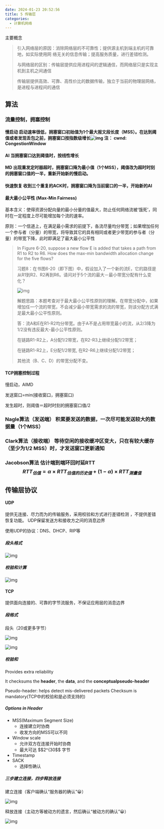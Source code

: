 ```yaml
---
date: 2024-01-23 20:52:56
title: 5 传输层
categories:
  - 计算机网络
---
```


 主要概念

> 引入网络层的原因：消除网络层的不可靠性；提供源主机到端主机的可靠地，如实际使用网 络无关的信息传输；提高服务质量，进行差错检测。
>
> 与网络层的区别：传输层提供应用进程间的逻辑通信，而网络层只是实现主机到主机之间通信 
>
> 传输层提供高效、可靠、高性价比的数据传输，独立于当前的物理层网络，是进程与进程间的通信

## 算法

###  流量控制，拥塞控制

####   慢启动   启动速率很低，拥塞窗口初始值为1个最大报文段长度（MSS）。在达到阈 值或者发现丢包之前，拥塞窗口按指数级增长![img](https://picture2023-1309715649.cos.ap-beijing.myqcloud.com/img/(null)-20240123210154605.(null))   注：   cwnd: CongestionWindow

####   AI   当拥塞窗口达到阈值时，按线性增长 

####   MD   出现重发定时器超时，拥塞窗口降为最小值（1个MSS），阈值改为超时时刻的拥塞窗口值的一半，重新开始新的慢启动。

####   快速恢复   收到三个重复的ACK时，拥塞窗口降为当前窗口的一半，开始新的AI

####   最大最小公平性 (Max-Min Fairness)

  基本含义：使得资源分配向量的最小分量的值最大，防止任何网络流被‘饿死’，同时在一定程度上尽可能增加每个流的速率。

  原则：一个信道上，在满足最小需求的前提下，各流尽量均分带宽；如果增加任何一个参与者（分量）的带宽，将导致其它的具有相同或者更少带宽的参与者（分量）的带宽下降，此时即满足了最大最小公平性

> In Figure 6-20, suppose a new flow E is added that takes a path from R1 to R2 to R6. How does the max-min bandwidth allocation change for the five flows?
>
> 习题8：在书图6-20（即下图）中，假设加入了一个新的流E，它的路径是从R1到R2、R2再到R6。请问对于5个流的最大－最小带宽分配有什么变化？
>
> ![img](https://picture2023-1309715649.cos.ap-beijing.myqcloud.com/img/(null)-20240123210154980.(null))
>
> 解题思路：本题考查对于最大最小公平性原则的理解。在带宽分配中，如果增加任一个流的带宽，不会减少最小带宽需求的流的带宽，则该分配方式满足最大最小公平性原则。
>
> 答：流A和E在R1-R2均分带宽。由于A不是占用带宽最小的流，从2/3降为1/2没有违反最大-最小公平性原则。
>
> 在链路R1-R2上，A分配1/2带宽，在R2-R3上继续分配1/2带宽；
>
> 在链路R1-R2上，E分配1/2带宽, 在R2-R6上继续分配1/2带宽；
>
> 其他流（B、C、D）的带宽分配不变。

####   TCP拥塞控制过程

  慢启动，AIMD

  发送窗口=min(接收窗口，拥塞窗口)

  发生超时，则阈值＝超时时刻的拥塞窗口值/2

###  Nagle算法（发送端）  积累要发送的数据，一次尽可能发送较大的数据量（1个MSS）

###  Clark算法（接收端）  等待空闲的接收缓冲区变大，只在有较大缓存（至少为1/2 MSS）时，才发送窗口更新通知

###  Jacobson算法  估计端到端环回时延RTT  $$RTT_{估值}=\alpha \times RTT_{估值的历史值} + (1 - \alpha) \times RTT_{测量值}$$

## 传输层协议

####  UDP

 提供无连接、尽力而为的传输服务，采用校验和方式进行差错检测 ，不提供差错恢复功能。 UDP保留发送方和接收方之间的消息边界

 使用UDP的协议：DNS、DHCP、RIP等

#####   段头格式

![img](https://picture2023-1309715649.cos.ap-beijing.myqcloud.com/img/(null)-20240123210155297.(null))

#####  校验和计算

![img](https://picture2023-1309715649.cos.ap-beijing.myqcloud.com/img/(null)-20240123210155575.(null))

#### TCP

提供面向连接的、可靠的字节流服务，不保证应用层的消息边界

#####  段格式

 段头（20或更多字节）

![img](https://picture2023-1309715649.cos.ap-beijing.myqcloud.com/img/(null)-20240123210155826.(null))

![img](https://picture2023-1309715649.cos.ap-beijing.myqcloud.com/img/(null)-20240123210156094.(null))

#####  校验和

 Provides extra reliability

 It checksums the **header**, the **data**, and the **conceptualpseudo-header**

 Pseudo-header: helps detect mis-delivered packets Checksum is mandatory(TCP中的校验和是必须支持的)

#####  Options in Header

- MSS(Maximum Segment Size)
  - 连接建立时协商
  - 收发方向的MSS可以不同
- Window scale
  - 允许双方在连接开始时协商
  - 最大可达 $$2^{30$$ 字节
- Timestamp
- SACK
  - 选择性确认

#####  三步建立连接，四步释放连接

 建立连接（客户端确认“服务器的确认”😀）

![img](https://picture2023-1309715649.cos.ap-beijing.myqcloud.com/img/(null)-20240123210156371.(null))

 释放连接（主动方等被动方的遗言，然后确认“被动方的确认”😀）

![img](https://picture2023-1309715649.cos.ap-beijing.myqcloud.com/img/(null)-20240123210156619.(null))
